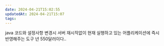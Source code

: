 ```yaml
---
date: 2024-04-21T15:02:55
updatedAt: 2024-04-21T15:07
tags: 
---
```

java 코드와 설정사항 변경시 서버 재시작없이 현재 실행하고 있는 어플리케이션에 즉시 반영해주는 도구
년 550달러이다..